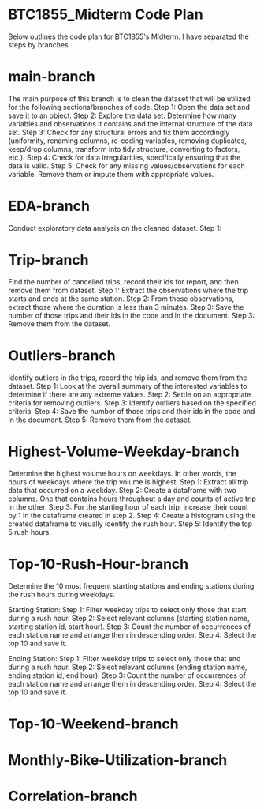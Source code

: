 # BTC1855_Midterm Code Plan
Below outlines the code plan for BTC1855's Midterm. I have separated the steps
by branches.

# main-branch
The main purpose of this branch is to clean the dataset that will be utilized
for the following sections/branches of code.
Step 1: Open the data set and save it to an object.
Step 2: Explore the data set. Determine how many variables and observations it 
contains and the internal structure of the data set.
Step 3: Check for any structural errors and fix them accordingly (uniformity, renaming columns, re-coding variables, removing duplicates, keep/drop columns, transform into tidy structure, converting to factors, etc.).
Step 4: Check for data irregularities, specifically ensuring that the data is valid.
Step 5: Check for any missing values/observations for each variable. Remove them
or impute them with appropriate values.

# EDA-branch
Conduct exploratory data analysis on the cleaned dataset.
Step 1: 

# Trip-branch
Find the number of cancelled trips, record their ids for report, and then remove them from dataset.
Step 1: Extract the observations where the trip starts and ends at the same station.
Step 2: From those observations, extract those where the duration is less than 3 minutes.
Step 3: Save the number of those trips and their ids in the code and in the document.
Step 3: Remove them from the dataset.

# Outliers-branch
Identify outliers in the trips, record the trip ids, and remove them from the dataset.
Step 1: Look at the overall summary of the interested variables to determine if there are any extreme values.
Step 2: Settle on an appropriate criteria for removing outliers.
Step 3: Identify outliers based on the specified criteria.
Step 4: Save the number of those trips and their ids in the code and in the document.
Step 5: Remove them from the dataset.

# Highest-Volume-Weekday-branch
Determine the highest volume hours on weekdays. In other words, the hours of weekdays where the trip volume is highest.
Step 1: Extract all trip data that occurred on a weekday.
Step 2: Create a dataframe with two columns. One that contains hours throughout a day and counts of active trip in the other.
Step 3: For the starting hour of each trip, increase their count by 1 in the dataframe created in step 2.
Step 4: Create a histogram using the created dataframe to visually identify the rush hour.
Step 5: Identify the top 5 rush hours.

# Top-10-Rush-Hour-branch
Determine the 10 most frequent starting stations and ending stations during the rush hours during weekdays.

Starting Station:
Step 1: Filter weekday trips to select only those that start during a rush hour.
Step 2: Select relevant columns (starting station name, starting station id, start hour).
Step 3: Count the number of occurrences of each station name and arrange them in descending order.
Step 4: Select the top 10 and save it.

Ending Station:
Step 1: Filter weekday trips to select only those that end during a rush hour.
Step 2: Select relevant columns (ending station name, ending station id, end hour).
Step 3: Count the number of occurrences of each station name and arrange them in descending order.
Step 4: Select the top 10 and save it.

# Top-10-Weekend-branch


# Monthly-Bike-Utilization-branch

# Correlation-branch


